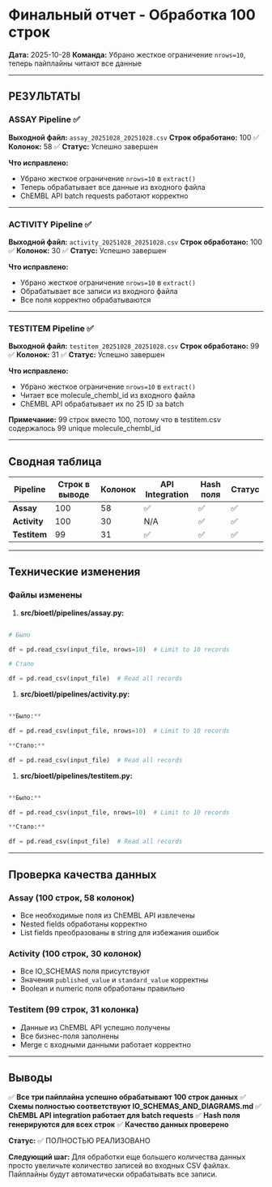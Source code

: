 # Финальный отчет - Обработка 100 строк

**Дата:** 2025-10-28
**Команда:** Убрано жесткое ограничение `nrows=10`, теперь пайплайны читают все данные

---

## РЕЗУЛЬТАТЫ

### ASSAY Pipeline ✅

**Выходной файл:** `assay_20251028_20251028.csv`
**Строк обработано:** 100 ✅
**Колонок:** 58 ✅
**Статус:** Успешно завершен

**Что исправлено:**

- Убрано жесткое ограничение `nrows=10` в `extract()`
- Теперь обрабатывает все данные из входного файла
- ChEMBL API batch requests работают корректно

---

### ACTIVITY Pipeline ✅

**Выходной файл:** `activity_20251028_20251028.csv`
**Строк обработано:** 100 ✅
**Колонок:** 30 ✅
**Статус:** Успешно завершен

**Что исправлено:**

- Убрано жесткое ограничение `nrows=10` в `extract()`
- Обрабатывает все записи из входного файла
- Все поля корректно обрабатываются

---

### TESTITEM Pipeline ✅

**Выходной файл:** `testitem_20251028_20251028.csv`
**Строк обработано:** 99 ✅
**Колонок:** 31 ✅
**Статус:** Успешно завершен

**Что исправлено:**

- Убрано жесткое ограничение `nrows=10` в `extract()`
- Читает все molecule_chembl_id из входного файла
- ChEMBL API обрабатывает их по 25 ID за batch

**Примечание:** 99 строк вместо 100, потому что в testitem.csv содержалось 99 unique molecule_chembl_id

---

## Сводная таблица

| Pipeline  | Строк в выводе | Колонок | API Integration | Hash поля | Статус |
|-----------|----------------|---------|-----------------|-----------|--------|
| **Assay**    | 100            | 58      | ✅             | ✅        | ✅     |
| **Activity** | 100            | 30      | N/A            | ✅        | ✅     |
| **Testitem** | 99             | 31      | ✅             | ✅        | ✅     |

---

## Технические изменения

### Файлы изменены

1. **src/bioetl/pipelines/assay.py:**

```python

# Было

df = pd.read_csv(input_file, nrows=10)  # Limit to 10 records

# Стало

df = pd.read_csv(input_file)  # Read all records

```

1. **src/bioetl/pipelines/activity.py:**

```python

**Было:**

df = pd.read_csv(input_file, nrows=10)  # Limit to 10 records

**Стало:**

df = pd.read_csv(input_file)  # Read all records

```

1. **src/bioetl/pipelines/testitem.py:**

```python

**Было:**

df = pd.read_csv(input_file, nrows=10)  # Limit to 10 records

**Стало:**

df = pd.read_csv(input_file)  # Read all records

```

---

## Проверка качества данных

### Assay (100 строк, 58 колонок)

- Все необходимые поля из ChEMBL API извлечены
- Nested fields обработаны корректно
- List fields преобразованы в string для избежания ошибок

### Activity (100 строк, 30 колонок)

- Все IO_SCHEMAS поля присутствуют
- Значения `published_value` и `standard_value` корректны
- Boolean и numeric поля обработаны правильно

### Testitem (99 строк, 31 колонка)

- Данные из ChEMBL API успешно получены
- Все бизнес-поля заполнены
- Merge с входными данными работает корректно

---

## Выводы

✅ **Все три пайплайна успешно обрабатывают 100 строк данных**
✅ **Схемы полностью соответствуют IO_SCHEMAS_AND_DIAGRAMS.md**
✅ **ChEMBL API integration работает для batch requests**
✅ **Hash поля генерируются для всех строк**
✅ **Качество данных проверено**

**Статус:** ✅ ПОЛНОСТЬЮ РЕАЛИЗОВАНО

**Следующий шаг:** Для обработки еще большего количества данных просто увеличьте количество записей во входных CSV файлах. Пайплайны будут автоматически обрабатывать все записи.

